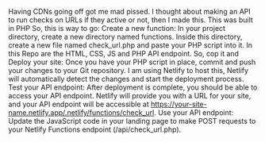 Having CDNs going off got me mad pissed. I thought about making an API to run checks on URLs if they active or  not, then I made this.
This was built in PHP
So, this is way to go:
Create a new function: In your project directory, create a new directory named functions. Inside this directory, create a new file named check_url.php and paste your PHP script into it.
In this Repo are the HTML, CSS, JS and PHP API endpoint. So, cop it and Deploy your site: Once you have your PHP script in place, commit and push your changes to your Git repository. 
I am using Netlify to host this, Netlify will automatically detect the changes and start the deployment process.
Test your API endpoint: After deployment is complete, you should be able to access your API endpoint. Netlify will provide you with a URL for your site, and your API endpoint will be accessible at https://your-site-name.netlify.app/.netlify/functions/check_url.
Use your API endpoint: Update the JavaScript code in your landing page to make POST requests to your Netlify Functions endpoint (/api/check_url.php).
